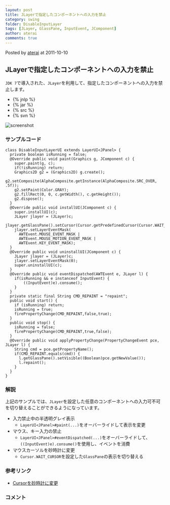 ```yaml
---
layout: post
title: JLayerで指定したコンポーネントへの入力を禁止
category: swing
folder: DisableInputLayer
tags: [JLayer, GlassPane, InputEvent, JComponent]
author: aterai
comments: true
---
```


Posted by [aterai](http://terai.xrea.jp/aterai.html) at 2011-10-10

## JLayerで指定したコンポーネントへの入力を禁止
`JDK 7`で導入された、`JLayer`を利用して、指定したコンポーネントへの入力を禁止します。

- {% jnlp %}
- {% jar %}
- {% src %}
- {% svn %}

<!-- dummy comment line for breaking list -->

![screenshot](https://lh3.googleusercontent.com/-fJbneWE3WB4/TpLGoNbk1TI/AAAAAAAABDk/GJWfhRR4UB0/s800/DisableInputLayer.png)

### サンプルコード
<pre class="prettyprint"><code>class DisableInputLayerUI extends LayerUI&lt;JPanel&gt; {
  private boolean isRunning = false;
  @Override public void paint(Graphics g, JComponent c) {
    super.paint(g, c);
    if(!isRunning) return;
    Graphics2D g2 = (Graphics2D) g.create();
    g2.setComposite(AlphaComposite.getInstance(AlphaComposite.SRC_OVER, .5f));
    g2.setPaint(Color.GRAY);
    g2.fillRect(0, 0, c.getWidth(), c.getHeight());
    g2.dispose();
  }
  @Override public void installUI(JComponent c) {
    super.installUI(c);
    JLayer jlayer = (JLayer)c;
    jlayer.getGlassPane().setCursor(Cursor.getPredefinedCursor(Cursor.WAIT_CURSOR));
    jlayer.setLayerEventMask(
      AWTEvent.MOUSE_EVENT_MASK |
      AWTEvent.MOUSE_MOTION_EVENT_MASK |
      AWTEvent.KEY_EVENT_MASK);
  }
  @Override public void uninstallUI(JComponent c) {
    JLayer jlayer = (JLayer)c;
    jlayer.setLayerEventMask(0);
    super.uninstallUI(c);
  }
  @Override public void eventDispatched(AWTEvent e, JLayer l) {
    if(isRunning &amp;&amp; e instanceof InputEvent) {
        ((InputEvent)e).consume();
    }
  }
  private static final String CMD_REPAINT = "repaint";
  public void start() {
    if (isRunning) return;
    isRunning = true;
    firePropertyChange(CMD_REPAINT,false,true);
  }
  public void stop() {
    isRunning = false;
    firePropertyChange(CMD_REPAINT,true,false);
  }
  @Override public void applyPropertyChange(PropertyChangeEvent pce, JLayer l) {
    String cmd = pce.getPropertyName();
    if(CMD_REPAINT.equals(cmd)) {
      l.getGlassPane().setVisible((Boolean)pce.getNewValue());
      l.repaint();
    }
  }
}
</code></pre>

### 解説
上記のサンプルでは、`JLayer`を設定した任意のコンポーネントへの入力可不可を切り替えることができるようになっています。

- 入力禁止中の半透明グレイ表示
    - `LayerUI<JPanel>#paint(...)`をオーバーライドして表示を変更
- マウス、キー入力の禁止
    - `LayerUI<JPanel>#eventDispatched(...)`をオーバーライドして、`((InputEvent)e).consume()`を使用し、イベントを消費
- マウスカーソルを砂時計に変更
    - `Cursor.WAIT_CURSOR`を設定した`GlassPane`の表示を切り替える

<!-- dummy comment line for breaking list -->

### 参考リンク
- [Cursorを砂時計に変更](http://terai.xrea.jp/Swing/WaitCursor.html)

<!-- dummy comment line for breaking list -->

### コメント
